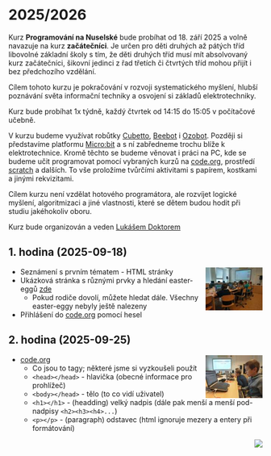 # 2025/2026

Kurz **Programování na Nuselské** bude probíhat od 18. září 2025
a volně navazuje na kurz **začátečníci**. Je určen pro děti druhých
až pátých tříd libovolné základní školy s tím, že děti druhých
tříd musí mít absolvovaný kurz začátečníci, šikovní jedinci z
řad třetích či čtvrtých tříd mohou přijít i bez předchozího
vzdělání.

Cílem tohoto kurzu je pokračování v rozvoji systematického
myšlení, hlubší poznávání světa informační techniky
a osvojení si základů elektrotechniky.

Kurz bude probíhat 1x týdně, každý čtvrtek od 14:15 do 15:05
v počítačové učebně.

V kurzu budeme využívat robůtky [Cubetto](https://www.primotoys.com),
[Beebot](https://www.bee-bot.us/) i [Ozobot](https://ozobot.com/).
Později si představíme platformu [Micro:bit](https://microbit.org)
a s ní zabředneme trochu blíže k elektrotechnice. Kromě těchto
se budeme věnovat i práci na PC, kde se budeme učit programovat
pomocí vybraných kurzů na [code.org](https://www.code.org),
prostředí [scratch](https://scratch.mit.edu/) a dalších.
To vše proložíme tvůrčími aktivitami s papírem, kostkami a jinými
rekvizitami.

Cílem kurzu není vzdělat hotového programátora, ale rozvíjet logické
myšlení, algoritmizaci a jiné vlastnosti, které se dětem budou hodit
při studiu jakéhokoliv oboru.

Kurz bude organizován a veden [Lukášem Doktorem](../lectors/ldoktor)

## 1. hodina (2025-09-18)

<a href="pokrocili-1-01-html.jpg">
    <img align="right" src="pokrocili-1-01-html-small.jpg" style="height:85px">
</a>

* Seznámení s prvním tématem - HTML stránky
* Ukázková stránka s různými prvky a hledání easter-eggů [zde](https://ldoktor.github.io/assets/html/)
  * Pokud rodiče dovolí, můžete hledat dále. Všechny easter-eggy nebyly ještě nalezeny
* Přihlášení do [code.org](https://www.code.org) pomocí hesel

## 2. hodina (2025-09-25)

<a href="pokrocili-1-02-html.jpg">
    <img align="right" src="pokrocili-1-02-html-small.jpg" style="height:85px">
</a>

* [code.org](https://www.code.org)
  * Co jsou to tagy; některé jsme si vyzkoušeli použít
  * ``<head></head>`` - hlavička (obecné informace pro prohlížeč)
  * ``<body></head>`` - tělo (to co vidí uživatel)
  * ``<h1></h1>`` - (headding) velký nadpis (dále pak menší a menší pod-nadpisy `<h2><h3><h4>...`)
  * ``<p></p>`` - (paragraph) odstavec (html ignoruje mezery a entery při formátování)

<img align="right" src="../media/robots_bottom.jpg">
